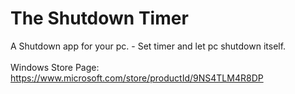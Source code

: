 # The Shutdown Timer
A Shutdown app for your pc. - Set timer and let pc shutdown itself.
<br><br>
Windows Store Page:
<br>
https://www.microsoft.com/store/productId/9NS4TLM4R8DP

